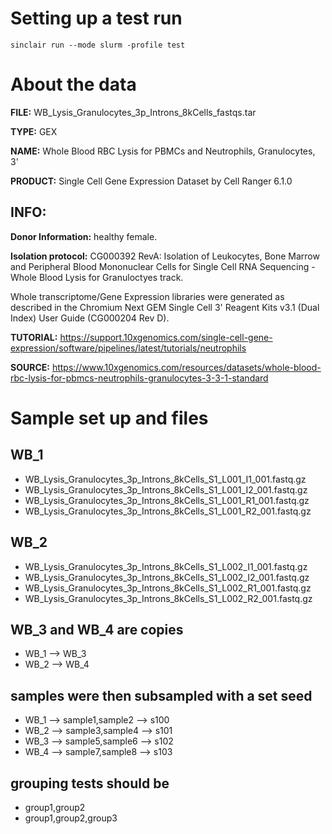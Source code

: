 # Setting up a test run

```
sinclair run --mode slurm -profile test
```

# About the data

**FILE:** WB_Lysis_Granulocytes_3p_Introns_8kCells_fastqs.tar

**TYPE:** GEX

**NAME:** Whole Blood RBC Lysis for PBMCs and Neutrophils, Granulocytes, 3'

**PRODUCT:** Single Cell Gene Expression Dataset by Cell Ranger 6.1.0

## **INFO:**

**Donor Information:** healthy female.

**Isolation protocol:** CG000392 RevA: Isolation of Leukocytes, Bone Marrow and Peripheral Blood Mononuclear Cells for Single Cell RNA Sequencing - Whole Blood Lysis for Granuloctyes track.

Whole transcriptome/Gene Expression libraries were generated as described in the Chromium Next GEM Single Cell 3' Reagent Kits v3.1 (Dual Index) User Guide (CG000204 Rev D).

**TUTORIAL:** https://support.10xgenomics.com/single-cell-gene-expression/software/pipelines/latest/tutorials/neutrophils

**SOURCE:** https://www.10xgenomics.com/resources/datasets/whole-blood-rbc-lysis-for-pbmcs-neutrophils-granulocytes-3-3-1-standard

# Sample set up and files

## WB_1

- WB_Lysis_Granulocytes_3p_Introns_8kCells_S1_L001_I1_001.fastq.gz
- WB_Lysis_Granulocytes_3p_Introns_8kCells_S1_L001_I2_001.fastq.gz
- WB_Lysis_Granulocytes_3p_Introns_8kCells_S1_L001_R1_001.fastq.gz
- WB_Lysis_Granulocytes_3p_Introns_8kCells_S1_L001_R2_001.fastq.gz

## WB_2

- WB_Lysis_Granulocytes_3p_Introns_8kCells_S1_L002_I1_001.fastq.gz
- WB_Lysis_Granulocytes_3p_Introns_8kCells_S1_L002_I2_001.fastq.gz
- WB_Lysis_Granulocytes_3p_Introns_8kCells_S1_L002_R1_001.fastq.gz
- WB_Lysis_Granulocytes_3p_Introns_8kCells_S1_L002_R2_001.fastq.gz

## WB_3 and WB_4 are copies

- WB_1 --> WB_3
- WB_2 --> WB_4

## samples were then subsampled with a set seed

- WB_1 --> sample1,sample2 --> s100
- WB_2 --> sample3,sample4 --> s101
- WB_3 --> sample5,sample6 --> s102
- WB_4 --> sample7,sample8 --> s103

## grouping tests should be

- group1,group2
- group1,group2,group3
